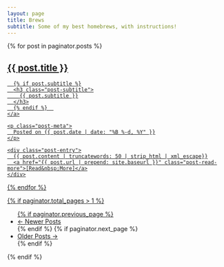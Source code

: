 ```yaml
---
layout: page
title: Brews
subtitle: Some of my best homebrews, with instructions!
---
```


<div class="posts-list">
  {% for post in paginator.posts %}
  <article class="post-preview">
    <a href="{{ post.url | prepend: site.baseurl }}">
	  <h2 class="post-title">{{ post.title }}</h2>
	
	  {% if post.subtitle %}
	  <h3 class="post-subtitle">
	    {{ post.subtitle }}
	  </h3>
	  {% endif %}  
    </a>

    <p class="post-meta">
      Posted on {{ post.date | date: "%B %-d, %Y" }}
    </p>
  
    <div class="post-entry">
      {{ post.content | truncatewords: 50 | strip_html | xml_escape}}
	  <a href="{{ post.url | prepend: site.baseurl }}" class="post-read-more">[Read&nbsp;More]</a>
    </div>
  
   </article>
  {% endfor %}
</div>

{% if paginator.total_pages > 1 %}
<ul class="pager main-pager">
  {% if paginator.previous_page %}
  <li class="previous">
    <a href="{{ paginator.previous_page_path | prepend: site.baseurl | replace: '//', '/' }}">&larr; Newer Posts</a>
  </li>
  {% endif %}
  {% if paginator.next_page %}
  <li class="next">
    <a href="{{ paginator.next_page_path | prepend: site.baseurl | replace: '//', '/' }}">Older Posts &rarr;</a>
  </li>
  {% endif %}
</ul>
{% endif %}

<head>
<span class='st_sharethis_large' displayText='ShareThis'></span>
<span class='st_facebook_large' displayText='Facebook'></span>
<span class='st_twitter_large' displayText='Tweet'></span>
<span class='st_reddit_large' displayText='Reddit'></span>
<span class='st_whatsapp_large' displayText='WhatsApp'></span>
<span class='st__large' displayText=''></span>
<script type="text/javascript">(function(){window.switchTo5x=false;var e=document.createElement("script");e.type="text/javascript";e.async=true;e.onload=function(){try{stLight.options({publisher: "5bb2ce9e-03b5-4a38-abaa-4e93c9f44a3c-a51c", doNotHash: false, doNotCopy: false, hashAddressBar: true});}catch(e){}};e.src=("https:" == document.location.protocol ? "https://ws" : "https://ws") + ".sharethis.com/button/buttons.js";var s = document.getElementsByTagName("script")[0];s.parentNode.insertBefore(e, s);})();</script>
</head>
